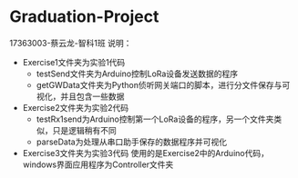 # Graduation-Project
17363003-蔡云龙-智科1班
说明：
- Exercise1文件夹为实验1代码
  - testSend文件夹为Arduino控制LoRa设备发送数据的程序
  - getGWData文件夹为Python侦听网关端口的脚本，进行分文件保存与可视化，并且包含一些数据
- Exercise2文件夹为实验2代码
  - testRx1send为Arduino控制第一个LoRa设备的程序，另一个文件夹类似，只是逻辑稍有不同
  - parseData为处理从串口助手保存的数据程序并可视化
- Exercise3文件夹为实验3代码
  使用的是Exercise2中的Arduino代码，windows界面应用程序为Controller文件夹
